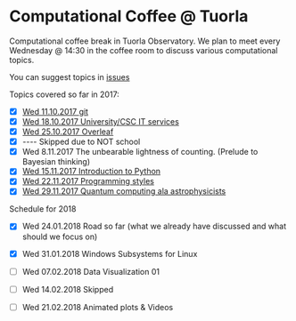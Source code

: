 # Computational Coffee @ Tuorla 

Computational coffee break in Tuorla Observatory. We plan to meet every Wednesday @ 14:30 in the coffee room to discuss various computational topics.

You can suggest topics in [issues](https://github.com/natj/CompCoffee/issues/1)

Topics covered so far in 2017:
- [x] [Wed 11.10.2017 git](./intro-git)
- [x] [Wed 18.10.2017 University/CSC IT services](./it-services)
- [x] [Wed 25.10.2017 Overleaf](./overleaf-git)
- [x] ---- Skipped due to NOT school
- [x] Wed 8.11.2017 The unbearable lightness of counting. (Prelude to Bayesian thinking)
- [x] [Wed 15.11.2017 Introduction to Python](./python)
- [x] [Wed 22.11.2017 Programming styles](./programming-styles)
- [x] [Wed 29.11.2017 Quantum computing ala astrophysicists](./quantum)

Schedule for 2018

- [x] Wed 24.01.2018 Road so far (what we already have discussed and what should we focus on)
- [x] Wed 31.01.2018 Windows Subsystems for Linux
- [ ] Wed 07.02.2018 Data Visualization 01
- [ ] Wed 14.02.2018 Skipped
- [ ] Wed 21.02.2018 Animated plots & Videos



